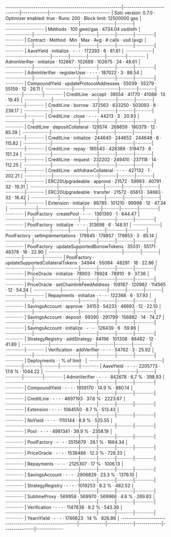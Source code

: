 ·--------------------------------------------------------|---------------------------|-------------|-----------------------------·
|                  Solc version: 0.7.0                   ·  Optimizer enabled: true  ·  Runs: 200  ·  Block limit: 12500000 gas  │
·························································|···························|·············|······························
|  Methods                                               ·              100 gwei/gas               ·       4734.04 usd/eth       │
·····················|···································|·············|·············|·············|···············|··············
|  Contract          ·  Method                           ·  Min        ·  Max        ·  Avg        ·  # calls      ·  usd (avg)  │
·····················|···································|·············|·············|·············|···············|··············
|  AaveYield         ·  initialize                       ·          -  ·          -  ·     172393  ·            6  ·      81.61  │
·····················|···································|·············|·············|·············|···············|··············
|  AdminVerifier     ·  initialize                       ·     102667  ·     102689  ·     102675  ·           24  ·      48.61  │
·····················|···································|·············|·············|·············|···············|··············
|  AdminVerifier     ·  registerUser                     ·          -  ·          -  ·     187022  ·            3  ·      88.54  │
·····················|···································|·············|·············|·············|···············|··············
|  CompoundYield     ·  updateProtocolAddresses          ·      55039  ·      55279  ·      55159  ·           12  ·      26.11  │
·····················|···································|·············|·············|·············|···············|··············
|  CreditLine        ·  accept                           ·      39554  ·      41770  ·      41088  ·           13  ·      19.45  │
·····················|···································|·············|·············|·············|···············|··············
|  CreditLine        ·  borrow                           ·     372563  ·     633250  ·     503093  ·            8  ·     238.17  │
·····················|···································|·············|·············|·············|···············|··············
|  CreditLine        ·  close                            ·          -  ·          -  ·      44213  ·            3  ·      20.93  │
·····················|···································|·············|·············|·············|···············|··············
|  CreditLine        ·  depositCollateral                ·     129574  ·     268659  ·     180379  ·           12  ·      85.39  │
·····················|···································|·············|·············|·············|···············|··············
|  CreditLine        ·  initialize                       ·     244640  ·     244652  ·     244648  ·            6  ·     115.82  │
·····················|···································|·············|·············|·············|···············|··············
|  CreditLine        ·  repay                            ·     185543  ·     428389  ·     319473  ·            6  ·     151.24  │
·····················|···································|·············|·············|·············|···············|··············
|  CreditLine        ·  request                          ·     232202  ·     249410  ·     237118  ·           14  ·     112.25  │
·····················|···································|·············|·············|·············|···············|··············
|  CreditLine        ·  withdrawCollateral               ·          -  ·          -  ·     427132  ·            1  ·     202.21  │
·····················|···································|·············|·············|·············|···············|··············
|  ERC20Upgradeable  ·  approve                          ·      21572  ·      59963  ·      40791  ·           32  ·      19.31  │
·····················|···································|·············|·············|·············|···············|··············
|  ERC20Upgradeable  ·  transfer                         ·      21572  ·      65613  ·      34683  ·           32  ·      16.42  │
·····················|···································|·············|·············|·············|···············|··············
|  Extension         ·  initialize                       ·      98785  ·     101210  ·      99998  ·           12  ·      47.34  │
·····················|···································|·············|·············|·············|···············|··············
|  PoolFactory       ·  createPool                       ·          -  ·          -  ·    1361360  ·            1  ·     644.47  │
·····················|···································|·············|·············|·············|···············|··············
|  PoolFactory       ·  initialize                       ·          -  ·          -  ·     313698  ·            6  ·     148.51  │
·····················|···································|·············|·············|·············|···············|··············
|  PoolFactory       ·  setImplementations               ·     179845  ·     179857  ·     179853  ·            3  ·      85.14  │
·····················|···································|·············|·············|·············|···············|··············
|  PoolFactory       ·  updateSupportedBorrowTokens      ·      35031  ·      55171  ·      48378  ·           18  ·      22.90  │
·····················|···································|·············|·············|·············|···············|··············
|  PoolFactory       ·  updateSupportedCollateralTokens  ·      34944  ·      55084  ·      48291  ·           18  ·      22.86  │
·····················|···································|·············|·············|·············|···············|··············
|  PriceOracle       ·  initialize                       ·      78903  ·      78924  ·      78910  ·            9  ·      37.36  │
·····················|···································|·············|·············|·············|···············|··············
|  PriceOracle       ·  setChainlinkFeedAddress          ·     108167  ·     120962  ·     114565  ·           12  ·      54.24  │
·····················|···································|·············|·············|·············|···············|··············
|  Repayments        ·  initialize                       ·          -  ·          -  ·     122368  ·            6  ·      57.93  │
·····················|···································|·············|·············|·············|···············|··············
|  SavingsAccount    ·  approve                          ·      34153  ·      54233  ·      46693  ·           12  ·      22.10  │
·····················|···································|·············|·············|·············|···············|··············
|  SavingsAccount    ·  deposit                          ·      99390  ·     291799  ·     156882  ·           14  ·      74.27  │
·····················|···································|·············|·············|·············|···············|··············
|  SavingsAccount    ·  initialize                       ·          -  ·          -  ·     126439  ·            6  ·      59.86  │
·····················|···································|·············|·············|·············|···············|··············
|  StrategyRegistry  ·  addStrategy                      ·      84196  ·     101308  ·      88482  ·           12  ·      41.89  │
·····················|···································|·············|·············|·············|···············|··············
|  Verification      ·  addVerifier                      ·          -  ·          -  ·      54762  ·            3  ·      25.92  │
·····················|···································|·············|·············|·············|···············|··············
|  Deployments                                           ·                                         ·  % of limit   ·             │
·························································|·············|·············|·············|···············|··············
|  AaveYield                                             ·          -  ·          -  ·    2205773  ·       17.6 %  ·    1044.22  │
·························································|·············|·············|·············|···············|··············
|  AdminVerifier                                         ·          -  ·          -  ·     842678  ·        6.7 %  ·     398.93  │
·························································|·············|·············|·············|···············|··············
|  CompoundYield                                         ·          -  ·          -  ·    1859170  ·       14.9 %  ·     880.14  │
·························································|·············|·············|·············|···············|··············
|  CreditLine                                            ·          -  ·          -  ·    4697193  ·       37.6 %  ·    2223.67  │
·························································|·············|·············|·············|···············|··············
|  Extension                                             ·          -  ·          -  ·    1084550  ·        8.7 %  ·     513.43  │
·························································|·············|·············|·············|···············|··············
|  NoYield                                               ·          -  ·          -  ·    1110144  ·        8.9 %  ·     525.55  │
·························································|·············|·············|·············|···············|··············
|  Pool                                                  ·          -  ·          -  ·    4981341  ·       39.9 %  ·    2358.19  │
·························································|·············|·············|·············|···············|··············
|  PoolFactory                                           ·          -  ·          -  ·    3515679  ·       28.1 %  ·    1664.34  │
·························································|·············|·············|·············|···············|··············
|  PriceOracle                                           ·          -  ·          -  ·    1538486  ·       12.3 %  ·     728.33  │
·························································|·············|·············|·············|···············|··············
|  Repayments                                            ·          -  ·          -  ·    2125307  ·         17 %  ·    1006.13  │
·························································|·············|·············|·············|···············|··············
|  SavingsAccount                                        ·          -  ·          -  ·    2906829  ·       23.3 %  ·    1376.10  │
·························································|·············|·············|·············|···············|··············
|  StrategyRegistry                                      ·          -  ·          -  ·    1019253  ·        8.2 %  ·     482.52  │
·························································|·············|·············|·············|···············|··············
|  SublimeProxy                                          ·     569958  ·     569970  ·     569968  ·        4.6 %  ·     269.83  │
·························································|·············|·············|·············|···············|··············
|  Verification                                          ·          -  ·          -  ·    1147838  ·        9.2 %  ·     543.39  │
·························································|·············|·············|·············|···············|··············
|  YearnYield                                            ·          -  ·          -  ·    1746623  ·         14 %  ·     826.86  │
·--------------------------------------------------------|-------------|-------------|-------------|---------------|-------------·